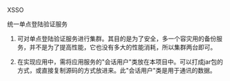 XSSO

统一单点登陆验证服务



1. 可对单点登陆验证服务进行集群。其目的是为了安全，多一个容灾用的备份服务，并不是为了提高性能，它也没有多大的性能消耗，所以集群两台即可。

2. 在实现应用中，需将应用服务的"会话用户"类放在本项目中。可以打成jar包的方式，或直接复制源码的方式放进来。此"会话用户"类是用于通讯的数据。